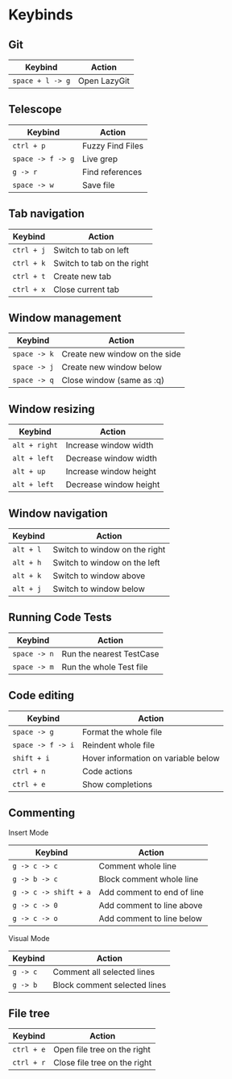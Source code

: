 # Keybinds

## Git

| Keybind          | Action       |
| ---------------- | ------------ |
| `space + l -> g` | Open LazyGit |

## Telescope

| Keybind           | Action           |
| ----------------- | ---------------- |
| `ctrl + p`        | Fuzzy Find Files |
| `space -> f -> g` | Live grep        |
| `g -> r`          | Find references  |
| `space -> w`      | Save file        |

## Tab navigation

| Keybind    | Action                     |
| ---------- | -------------------------- |
| `ctrl + j` | Switch to tab on left      |
| `ctrl + k` | Switch to tab on the right |
| `ctrl + t` | Create new tab             |
| `ctrl + x` | Close current tab          |

## Window management

| Keybind      | Action                        |
| ------------ | ----------------------------- |
| `space -> k` | Create new window on the side |
| `space -> j` | Create new window below       |
| `space -> q` | Close window (same as :q)     |

## Window resizing

| Keybind       | Action                 |
| ------------- | ---------------------- |
| `alt + right` | Increase window width  |
| `alt + left`  | Decrease window width  |
| `alt + up`    | Increase window height |
| `alt + left`  | Decrease window height |

## Window navigation

| Keybind   | Action                        |
| --------- | ----------------------------- |
| `alt + l` | Switch to window on the right |
| `alt + h` | Switch to window on the left  |
| `alt + k` | Switch to window above        |
| `alt + j` | Switch to window below        |

## Running Code Tests

| Keybind      | Action                   |
| ------------ | ------------------------ |
| `space -> n` | Run the nearest TestCase |
| `space -> m` | Run the whole Test file  |

## Code editing

| Keybind           | Action                              |
| ----------------- | ----------------------------------- |
| `space -> g`      | Format the whole file               |
| `space -> f -> i` | Reindent whole file                 |
| `shift + i`       | Hover information on variable below |
| `ctrl + n`        | Code actions                        |
| `ctrl + e`        | Show completions                    |

## Commenting

Insert Mode

| Keybind               | Action                     |
| --------------------- | -------------------------- |
| `g -> c -> c`         | Comment whole line         |
| `g -> b -> c`         | Block comment whole line   |
| `g -> c -> shift + a` | Add comment to end of line |
| `g -> c -> 0`         | Add comment to line above  |
| `g -> c -> o`         | Add comment to line below  |

Visual Mode

| Keybind  | Action                       |
| -------- | ---------------------------- |
| `g -> c` | Comment all selected lines   |
| `g -> b` | Block comment selected lines |

## File tree

| Keybind    | Action                       |
| ---------- | ---------------------------- |
| `ctrl + e` | Open file tree on the right  |
| `ctrl + r` | Close file tree on the right |
